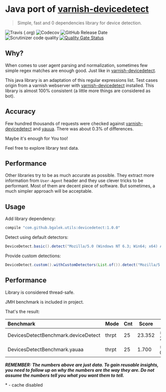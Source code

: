 # Java port of [varnish-devicedetect](https://github.com/varnishcache/varnish-devicedetect)
> Simple, fast and 0 dependencies library for device detection. 

![Travis (.org)](https://img.shields.io/travis/bgalek/devicedetect.svg?style=flat-square) 
![Codecov](https://img.shields.io/codecov/c/github/bgalek/devicedetect.svg?style=flat-square)
![GitHub Release Date](https://img.shields.io/github/release-date/bgalek/devicedetect.svg?style=flat-square)
![Scrutinizer code quality](https://img.shields.io/scrutinizer/g/bgalek/devicedetect.svg?style=flat-square)
[![Quality Gate Status](https://sonarcloud.io/api/project_badges/measure?project=bgalek_devicedetect&metric=alert_status)](https://sonarcloud.io/dashboard?id=bgalek_devicedetect)

## Why?
When comes to user agent parsing and normalization, sometimes few simple regex matches are enough good.
Just like in [varnish-devicedetect](https://github.com/varnishcache/varnish-devicedetect). 

This java library is an adaptation of this regular expressions list.
Test cases origin from a varnish webserver with [varnish-devicedetect](https://github.com/varnishcache/varnish-devicedetect) installed.
This library is almost 100% consistent (a little more things are considered as bot).

## Accuracy
Few hundred thousands of requests were checked against [varnish-devicedetect](https://github.com/varnishcache/varnish-devicedetect) and [yauua](https://github.com/nielsbasjes/yauaa).
There was about 0.3% of differences. 

Maybe it's enough for You too!

Feel free to explore library test data.

## Performance
Other libraries try to be as much accurate as possible. 
They extract more information from `User-Agent` header and they use clever tricks to be performant.
Most of them are decent piece of software. But sometimes, a much simpler approach will be acceptable.

## Usage
Add library dependency:
```groovy
compile "com.github.bgalek.utils:devicedetect:1.0.0"
```

Detect using default detectors:
```java
DeviceDetect.basic().detect("Mozilla/5.0 (Windows NT 6.3; Win64; x64) AppleWebKit/537.36 (KHTML, like Gecko) Chrome/79.0.3945.117 Safari/537.36")
```

Provide custom detections:
```java
DeviceDetect.custom().withCustomDetectors(List.of()).detect("Mozilla/5.0 (Windows NT 6.3; Win64; x64) AppleWebKit/537.36 (KHTML, like Gecko) Chrome/79.0.3945.117 Safari/537.36")
```

## Performance

Library is considered thread-safe.

JMH benchmark is included in project. 

That's the result:
 
| Benchmark                            | Mode  | Cnt  | Score  | Error   | Units |
| :----------------------------------- | ----- | ---- | ------ | ------- | ----- |
| DevicesDetectBenchmark.deviceDetect  | thrpt |  25  | 23.352 | ± 2.876 | ops/s |
| DevicesDetectBenchmark.yauaa         | thrpt |  25  | 1.700  | ± 0.125 | ops/s |

***REMEMBER: The numbers above are just data. To gain reusable insights, you need to follow up on 
why the numbers are the way they are. Do not assume the numbers tell you what you want them to tell.***

\* - cache disabled
